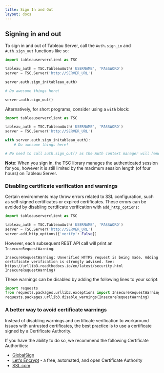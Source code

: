 ```yaml
---
title: Sign In and Out
layout: docs
---
```

## Signing in and out
To sign in and out of Tableau Server, call the `Auth.sign_in` and `Auth.sign_out` functions like so:

```py
import tableauserverclient as TSC

tableau_auth = TSC.TableauAuth('USERNAME', 'PASSWORD')
server = TSC.Server('http://SERVER_URL')

server.auth.sign_in(tableau_auth)

# Do awesome things here!

server.auth.sign_out()
```

Alternatively, for short programs, consider using a `with` block:

```py
import tableauserverclient as TSC

tableau_auth = TSC.TableauAuth('USERNAME', 'PASSWORD')
server = TSC.Server('http://SERVER_URL')

with server.auth.sign_in(tableau_auth):
    # Do awesome things here!

# No need to call auth.sign_out() as the Auth context manager will handle that on exiting the with block
```

<div class="alert alert-info">
    <b>Note:</b> When you sign in, the TSC library manages the authenticated session for you, however it is still
    limited by the maximum session length (of four hours) on Tableau Server.
</div>

### Disabling certificate verification and warnings
Certain environments may throw errors related to SSL configuration, such as self-signed certificates or expired certificates. These errors can be avoided by disabling certificate verification with ```add_http_options```:

```py
import tableauserverclient as TSC

tableau_auth = TSC.TableauAuth('USERNAME', 'PASSWORD')
server = TSC.Server('http://SERVER_URL')
server.add_http_options({'verify': False})
```

However, each subsequent REST API call will print an ```InsecureRequestWarning```:
```
InsecureRequestWarning: Unverified HTTPS request is being made. Adding certificate verification is strongly advised. See: https://urllib3.readthedocs.io/en/latest/security.html
InsecureRequestWarning)
```

These warnings can be disabled by adding the following lines to your script:
```py
import requests
from requests.packages.urllib3.exceptions import InsecureRequestWarning
requests.packages.urllib3.disable_warnings(InsecureRequestWarning)
```

### A better way to avoid certificate warnings
Instead of disabling warnings and certificate verification to workaround issues with untrusted certificates, the best practice is to use a certificate signed by a Certificate Authority.

If you have the ability to do so, we recommend the following Certificate Authorities:
* [GlobalSign](https://www.globalsign.com/en/)
* [Let's Encrypt](https://letsencrypt.org/) - a free, automated, and open Certificate Authority
* [SSL.com](https://www.ssl.com/)
